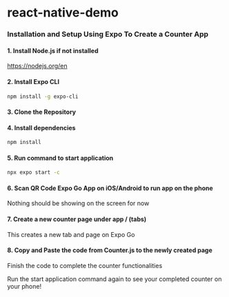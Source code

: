 # react-native-demo
### Installation and Setup Using Expo To Create a Counter App

#### 1. Install Node.js if not installed
https://nodejs.org/en

#### 2. Install Expo CLI
```bash
npm install -g expo-cli
```

#### 3. Clone the Repository

#### 4. Install dependencies
```bash
npm install
```

#### 5. Run command to start application
```bash
npx expo start -c
```
#### 6. Scan QR Code Expo Go App on iOS/Android to run app on the phone 
Nothing should be showing on the screen for now

#### 7. Create a new counter page under app / (tabs)
This creates a new tab and page on Expo Go

#### 8. Copy and Paste the code from Counter.js to the newly created page
Finish the code to complete the counter functionalities  

Run the start application command again to see your completed counter on your phone!


